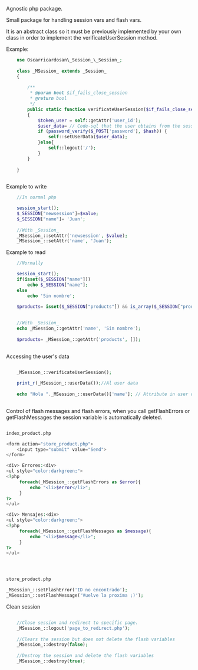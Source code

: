 Agnostic php package.

Small package for handling session vars and flash vars. 

It is an abstract class so it must be previously implemented by your own class in order to implement the verificateUserSession method.

Example:

```php
    use Oscarricardosan\_Session_\_Session_;
        
    class _MSession_ extends _Session_
    {
        
        /**
         * @param bool $if_fails_close_session
         * @return bool
         */
        public static function verificateUserSession($if_fails_close_session= true)
        {
            $token_user = self::getAttr('user_id');
            $user_data= // Code-sql that the user obtains from the session data.
            if (password_verify($_POST['password'], $hash)) {
                self::setUserData($user_data);
            }else{
                self::logout('/');
            }
        }
            
    }
    
```

Example to write
```php
    //In normal php

    session_start();
    $_SESSION["newsession"]=$value;
    $_SESSION["name"]= 'Juan';
    
    //With _Session_
    _MSession_::setAttr('newsession', $value);
    _MSession_::setAttr('name', 'Juan');
```

Example to read
```php
    //Normally

    session_start();
    if(isset($_SESSION["name"]))
        echo $_SESSION["name"];
    else 
        echo 'Sin nombre';
        
    $products= isset($_SESSION["products"]) && is_array($_SESSION["products"])?$_SESSION["products"]:[];
    

    //With _Session_
    echo _MSession_::getAttr('name', 'Sin nombre');
    
    $products= _MSession_::getAttr('products', []);
    
```


Accessing the user's data
```php

    _MSession_::verificateUserSession();
    
    print_r(_MSession_::userData());//Al user data 
    
    echo "Hola "._MSession_::userData()['name']; // Attribute in user data
    
```

Control of flash messages and flash errors, when you call getFlashErrors or getFlashMessages the session variable is automatically deleted.

```php

index_product.php

<form action="store_product.php">
    <input type="submit" value="Send">   
</form>

<div> Errores:<div> 
<ul style="color:darkgreen;">
<?php
     foreach(_MSession_::getFlashErrors as $error){
         echo "<li>$error</li>";
     }   
?>
</ul>

<div> Mensajes:<div> 
<ul style="color:darkgreen;">
<?php
     foreach(_MSession_::getFlashMessages as $message){
         echo "<li>$message</li>";
     }   
?>
</ul>




store_product.php

_MSession_::setFlashError('ID no encontrado');
_MSession_::setFlashMessage('Vuelve la proxima ;)');

```


Clean session


```php

    //Close session and redirect to specific page.
    _MSession_::logout('page_to_redirect.php');
    
    //Clears the session but does not delete the flash variables
    _MSession_::destroy(false);
    
    //Destroy the session and delete the flash variables
    _MSession_::destroy(true);

```